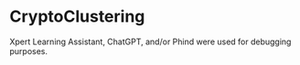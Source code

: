 # CryptoClustering

Xpert Learning Assistant, ChatGPT, and/or Phind were used for debugging purposes.
